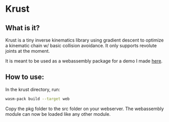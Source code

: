 # Krust

## What is it?

Krust is a tiny inverse kinematics library using gradient descent to optimize a kinematic chain w/ basic collision avoidance. It only supports revolute joints at the moment.

It is meant to be used as a webassembly package for a demo I made [here](https://www.grippy.app).

## How to use:

In the krust directory, run:

```bash
wasm-pack build --target web
```

Copy the pkg folder to the src folder on your webserver. The webassembly module can now be loaded like any other module.

